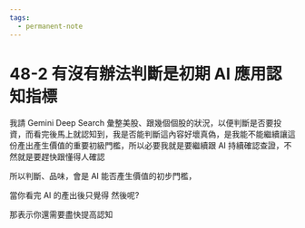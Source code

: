 ```yaml
---
tags:
  - permanent-note
---
```

# 48-2 有沒有辦法判斷是初期 AI 應用認知指標

我請 Gemini Deep Search 彙整美股、跟幾個個股的狀況，以便判斷是否要投資，而看完後馬上就認知到，我是否能判斷這內容好壞真偽，是我能不能繼續讓這份產出產生價值的重要初級門檻，所以必要我就是要繼續跟 AI 持續確認查證，不然就是要趕快跟懂得人確認



所以判斷、品味，會是 AI 能否產生價值的初步門檻，



當你看完 AI 的產出後只覺得 然後呢?



那表示你還需要盡快提高認知